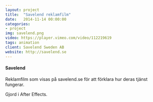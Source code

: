 ```yaml
---
layout: project
title:  "Savelend reklamfilm"
date:   2014-11-14 00:00:00
categories:
- project
img: savelend.png
video: https://player.vimeo.com/video/112219619
tags: animation
client: Savelend Sweden AB
website: http://savelend.se
---
```

#### Savelend
Reklamfilm som visas på savelend.se för att förklara hur deras tjänst fungerar.

Gjord i After Effects.